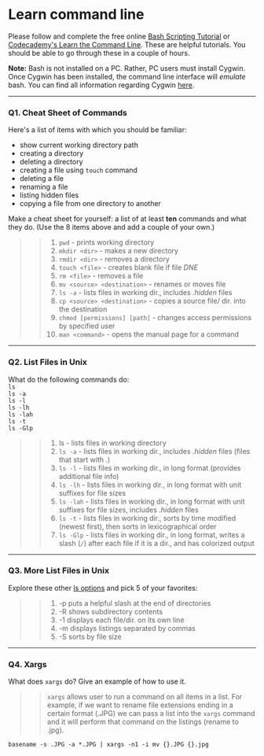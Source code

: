 # Learn command line

Please follow and complete the free online [Bash Scripting Tutorial](https://ryanstutorials.net/bash-scripting-tutorial/) or [Codecademy's Learn the Command Line](https://www.codecademy.com/learn/learn-the-command-line). These are helpful tutorials. You should be able to go through these in a couple of hours.

**Note:** Bash is not installed on a PC. Rather, PC users must install Cygwin. Once Cygwin has been installed, the command line interface will _emulate_ bash. You can find all information regarding Cygwin [here](https://www.cygwin.com/).

---

### Q1.  Cheat Sheet of Commands  

Here's a list of items with which you should be familiar:  
* show current working directory path
* creating a directory
* deleting a directory
* creating a file using `touch` command
* deleting a file
* renaming a file
* listing hidden files
* copying a file from one directory to another

Make a cheat sheet for yourself: a list of at least **ten** commands and what they do.  (Use the 8 items above and add a couple of your own.)  

> > 1. `pwd` - prints working directory
> > 2. `mkdir <dir>` - makes a new directory
> > 3. `rmdir <dir>` - removes a directory
> > 4. `touch <file>` - creates blank file if file _DNE_
> > 5. `rm <file>` - removes a file
> > 6. `mv <source> <destination>` - renames or moves file
> > 7. `ls -a` - lists files in working dir., includes _.hidden_ files
> > 8. `cp <source> <destination>` - copies a source file/ dir. into the destination
> > 9. `chmod [permissions] [path]` - changes access permissions by specified user
> > 10. `man <command>` - opens the manual page for a command

---

### Q2.  List Files in Unix   

What do the following commands do:  
`ls`  
`ls -a`  
`ls -l`  
`ls -lh`  
`ls -lah`  
`ls -t`  
`ls -Glp`  

> > 1. ls - lists files in working directory
> > 2. `ls -a` - lists files in working dir., includes _.hidden_ files (files that start with .)
> > 3. `ls -l` - lists files in working dir., in long format (provides additional file info)
> > 4. `ls -lh` - lists files in working dir., in long format with unit suffixes for file sizes
> > 5. `ls -lah` - lists files in working dir., in long format with unit suffixes for file sizes, includes _.hidden_ files
> > 6. `ls -t` - lists files in working dir., sorts by time modified (newest first), then sorts in lexicographical order
> > 7. `ls -Glp` - lists files in working dir., in long format, writes a slash (`/`) after each file if it is a dir., and has colorized output

---

### Q3.  More List Files in Unix  

Explore these other [ls options](http://www.techonthenet.com/unix/basic/ls.php) and pick 5 of your favorites:

> > 1. -p puts a helpful slash at the end of directories
> > 2. -R shows subdirectory contents
> > 3. -1 displays each file/dir. on its own line
> > 4. -m displays listings separated by commas
> > 5. -S sorts by file size

---

### Q4.  Xargs   

What does `xargs` do? Give an example of how to use it.

> > `xargs` allows user to run a command on all items in a list. For example, if we want to rename file extensions ending in a certain format (.JPG) we can pass a list into the `xargs` command and it will perform that command on the listings (rename to .jpg).
```console
basename -s .JPG -a *.JPG | xargs -n1 -i mv {}.JPG {}.jpg
```
